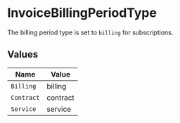 # InvoiceBillingPeriodType

The billing period type is set to `billing` for subscriptions.


## Values

| Name       | Value      |
| ---------- | ---------- |
| `Billing`  | billing    |
| `Contract` | contract   |
| `Service`  | service    |
